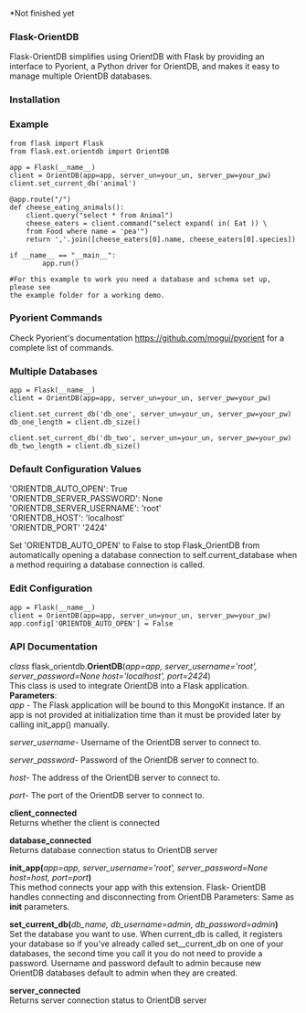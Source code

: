 *Not finished yet

<h3>Flask-OrientDB</h3>
Flask-OrientDB simplifies using OrientDB with Flask by providing an interface to Pyorient, 
a Python driver for OrientDB, and makes it easy to manage multiple OrientDB databases.

### Installation

### Example 
    from flask import Flask
    from flask.ext.orientdb import OrientDB
    
    app = Flask(__name__)
    client = OrientDB(app=app, server_un=your_un, server_pw=your_pw)
    client.set_current_db('animal')
    
    @app.route("/")
    def cheese_eating_animals():
        client.query("select * from Animal")
        cheese_eaters = client.command("select expand( in( Eat )) \
        from Food where name = 'pea'")
        return ','.join([cheese_eaters[0].name, cheese_eaters[0].species])
    
    if __name__ == "__main__":
            app.run()
            
    #For this example to work you need a database and schema set up, please see
    the example folder for a working demo.

### Pyorient Commands
Check Pyorient's documentation https://github.com/mogui/pyorient for a
complete list of commands.

### Multiple Databases
    app = Flask(__name__)
    client = OrientDB(app=app, server_un=your_un, server_pw=your_pw)
    
    client.set_current_db('db_one', server_un=your_un, server_pw=your_pw)
    db_one_length = client.db_size()
    
    client.set_current_db('db_two', server_un=your_un, server_pw=your_pw)
    db_two_length = client.db_size()

### Default Configuration Values
'ORIENTDB_AUTO_OPEN': True <br>
'ORIENTDB_SERVER_PASSWORD': None <br>
'ORIENTDB_SERVER_USERNAME': 'root' <br>
'ORIENTDB_HOST': 'localhost' <br>
'ORIENTDB_PORT' '2424'  <br>

Set 'ORIENTDB_AUTO_OPEN' to False to stop Flask_OrientDB from automatically
opening a database connection to self.current_database when a method requiring
a database connection is called.
    
### Edit Configuration
    app = Flask(__name__)
    client = OrientDB(app=app, server_un=your_un, server_pw=your_pw)
    app.config['ORIENTDB_AUTO_OPEN'] = False
    
### API Documentation
<i>class</i> flask_orientdb.<b>OrientDB</b>(<i>app=app, server_username='root', server_password=None host='localhost', port=2424</i>)
<br>This class is used to integrate OrientDB into a Flask application.
<br><b>Parameters</b>:	
<i>app</i> - The Flask application will be bound to this MongoKit instance. If an app is not provided at                  initialization time than it must be provided later by calling init_app() manually.

<i>server_username</i>- Username of the OrientDB server to connect to. 

<i>server_password</i>- Password of the OrientDB server to connect to. 

<i>host</i>- The address of the OrientDB server to connect to. 

<i>port</i>- The port of the OrientDB server to connect to.

<b>client_connected</b><br>
    Returns whether the client is connected

<b>database_connected</b><br>
Returns database connection status to OrientDB server

<b>init_app(</b><i>app=app, server_username='root', server_password=None                                                     host=host, port=port</i><b>)</b><br>
    This method connects your app with this extension. Flask- OrientDB handles 
    connecting and disconnecting from OrientDB
    Parameters:	Same as __init__ parameters. 

<b>set_current_db(</b><i>db_name, db_username=admin, db_password=admin</i><b>)</b><br>
    Set the database you want to use. When current_db is called, it registers your database so if you've already 
    called set__current_db on one of your databases, the second time you call it you do not need to provide a          password. Username and password default to admin because new OrientDB databases default to admin when they are     created.
  
<b>server_connected</b>
  <br>Returns server connection status to OrientDB server
